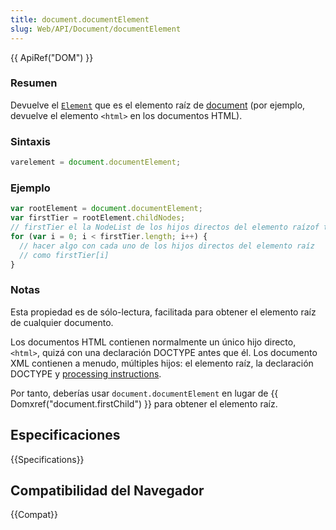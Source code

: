 ```yaml
---
title: document.documentElement
slug: Web/API/Document/documentElement
---
```


{{ ApiRef("DOM") }}

### Resumen

Devuelve el [`Element`](/es/DOM/element) que es el elemento raíz de [document](/es/DOM/document) (por ejemplo, devuelve el elemento `<html>` en los documentos HTML).

### Sintaxis

```js
varelement = document.documentElement;
```

### Ejemplo

```js
var rootElement = document.documentElement;
var firstTier = rootElement.childNodes;
// firstTier el la NodeList de los hijos directos del elemento raízof the direct children of the root element
for (var i = 0; i < firstTier.length; i++) {
  // hacer algo con cada uno de los hijos directos del elemento raíz
  // como firstTier[i]
}
```

### Notas

Esta propiedad es de sólo-lectura, facilitada para obtener el elemento raíz de cualquier documento.

Los documentos HTML contienen normalmente un único hijo directo, `<html>`, quizá con una declaración DOCTYPE antes que él. Los documento XML contienen a menudo, múltiples hijos: el elemento raíz, la declaración DOCTYPE y [processing instructions](/es/DOM/ProcessingInstruction).

Por tanto, deberías usar `document.documentElement` en lugar de {{ Domxref("document.firstChild") }} para obtener el elemento raíz.

## Especificaciones

{{Specifications}}

## Compatibilidad del Navegador

{{Compat}}
